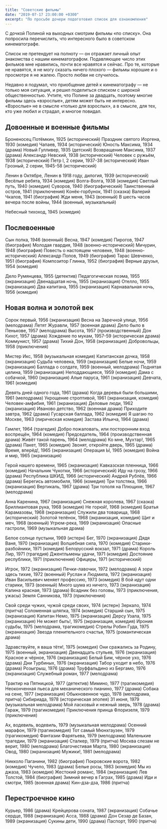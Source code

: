 ```yaml
---
title: "Советские фильмы"
date: "2019-07-17 23:00:00 +0300"
excerpt: "По просьбе дочери подоготовил список для ознакомления"
---
```


С дочкой Полиной на выходных смотрим фильмы &laquo;по списку&raquo;. Она попросила перечислить, что интересного было в советском кинематографе.

Список не претендует на полноту&nbsp;&mdash; он отражает личный опыт знакомства с нашим кинематографом. Подавляющее число этих фильмов мне нравились, почти все нравятся и сейчас. Про те, которые не нравятся, я не могу сказать ничего плохого&nbsp;&mdash; фильмы хорошие и о просмотре я не жалею. Просто любви не случилось.

Недавно я подумал, что приобщение детей к кинематографу&nbsp;&mdash; не только моя ситуация, и решил поделиться списком с широкой общественностью. Учтите, что Полине за двадцать, поэтому многие фильмы здесь &laquo;взрослые&raquo;, детям может быть не интересно. &laquo;Взрослые&raquo; не в смысле &laquo;только для взрослых&raquo;, а в смысле, для тех, кто уже любил и страдал, и многое повидал.

## Довоенные и военные фильмы

Броненосец Потёмкин, 1925 (исторический)
Праздник святого Иоргена, 1930 (комедия)
Чапаев, 1934 (исторический)
Юность Максима, 1934 (драма)
Новый Гулливер, 1935 (детский)
Возвращение Максима, 1937 (драма)
Александр Невский, 1938 (исторический)
Человек с ружьём, 1938 (исторический)
Петр I, 2 серии, 1937-38 (исторический)
Иван Грозный, 2 серии, 1945-58 (исторический)

Ленин в Октябре, Ленин в 1918 году, дилогия, 1939 (исторический)
Весёлые ребята, 1934 (комедия)
Волга-Волга, 1938 (комедия)
Светлый путь, 1940 (комедия)
Суворов, 1940 (биографический)
Таинственный остров, 1941 (приключения)
Конёк-горбунок, 1941 (сказка)
Валерий Чкалов, 1941 (биография)
Жди меня, 1943 (военный)
В шесть часов вечера после войны, 1944 (военный, музыкальный)

Небесный тихоход, 1945 (комедия)

## Послевоенные

Сын полка, 1946 (военный)
Весна, 1947 (комедия)
Пирогов, 1947 (биография)
Молодая гвардия, 1948 (военно-исторический)
Мичурин, 1948 (биография)
Повесть о настоящем человеке, 1948 (военно-исторический)
Александр Попов, 1949 (биография)
Тарас Шевченко, 1951 (биография)
Композитор Глинка, 1952 (биография)
Верные друзья, 1954 (комедия)

Дело Румянцева, 1955 (детектив)
Педагогическая поэма, 1955 (экранизация)
Двенадцатая ночь, 1955 (экранизация)
Отелло, 1955 (экранизация)
Два капитана, 1955 (экранизация)
Карнавальная ночь, 1956 (комедия)

## Новая волна и золотой век

Сорок первый, 1956 (экранизация)
Весна на Заречной улице, 1956 (мелодрама)
Летят Журавли, 1957 (военная драма)
Дело было в Пенькове, 1957 (мелодрама)
Высота, 1957 (производственный)
Дон Кихот, 1957 (драма)
Хождение по мукам, 1957-59 (историческая драма)
Коммунист, 1957 (драма)
Тихий Дон, 1958 (экранизация)
Добровольцы, 1958 (приключения)

Мистер Икс, 1958 (музыкальная комедия)
Капитанская дочка, 1958 (экранизация)
Судьба человека, 1959 (экранизация)
Белые ночи, 1959 (экранизация)
Баллада о солдате, 1959 (военный, мелодрама)
Поднятая целина, 1959 (экранизация)
Неподдающиеся, 1959 (комедия)
Дама с собачкой, 1960 (экранизация)
Алые паруса, 1961 (экранизация)
Девчата, 1961 (комедия)

Девять дней одного года, 1961 (драма)
Когда деревья были большими, 1961 (мелодрама)
Укрощение строптивой, 1961 (экранизация, комедия)
Человек-амфибия, 1961 (экранизация)
Деловые люди, 1962 (экранизация)
Иваново детство, 1962 (военная драма)
Приходите завтра, 1962 (драма)
Гусарская баллада, 1962 (комедия)
Я шагаю по Москве, 1963 (лирическая комедия)
Застава Ильича, 1964 (драма)

Гамлет, 1964 (трагедия)
Добро пожаловать, или посторонним вход воспрещён, 1964 (комедия)
Председатель, 1964 (производственная драма)
Живёт такой парень, 1964 (мелодрама)
Ко мне, Мухтар!, 1965 (драма)
Пакет, 1965 (комедия)
Звонят, откройте дверь, 1965 (драма)
Время, вперёд!, 1965 (экранизация)
Операция Ы, 1965 (комедия)
Война и мир, 1965 (экранизация)

Герой нашего времени, 1965 (экранизация)
Кавказская пленница, 1966 (комедия)
Начальник Чукотки, 1966 (исторический)
Иду на грозу, 1966 (драма)
Республика ШКИД, 1966 (исторический)
Андрей Рублёв, 1966 (драма)
Берегись автомобиля, 1966 (комедия)
Три толстяка, 1966 (экранизация)
Вертикаль, 1967 (драма)
Три тополя на Плющихе, 1967 (мелодрама)

Анна Каренина, 1967 (экранизация)
Снежная королева, 1967 (сказка)
Бриллиантовая рука, 1968 (комедия)
Не горюй!, 1968 (комедия)
Братья Карамазовы, 1968 (экранизация)
Служили два товарища, 1968 (исторический)
Золотой телёнок, 1968 (экранизация, комедия)
Щит и меч, 1968 (военный)
Угрюм-река, 1969 (экранизация)
Опасные гастроли, 1969 (музыкальная драма)

Белое солнце пустыни, 1969 (истерн)
Бег, 1970 (экранизация)
Дядя Ваня, 1970 (экранизация)
Волшебная сила, 1970 (комедия)
Старики-разбойники, 1971 (комедия)
Белорусский вокзал, 1971 (драма)
Король Лир, 1971 (трагедия)
Джентльмены удачи, 1971 (комедия)
Достояние республики, 1971 (приключения)
Офицеры, 1971 (исторический)

Игрок, 1972 (экранизация)
Печки-лавочки, 1972 (мелодрама)
А зори здесь тихие, 1972 (военный)
Руслан и Людмила, 1972 (экранизация)
Иван Васильевич меняет профессию, 1973 (комедия)
В бой идут одни старики, 1973 (военный)
Много шума из ничего, 1973 (экранизация)
Калина красная, 1973 (драма)
Всадник без головы, 1973 (приключения, ужасы)
Земля Санникова, 1973 (приключения)

Свой среди чужих, чужой среди своих, 1974 (истерн)
Зеркало, 1974 (притча)
Соломенная шляпка, 1974 (комедия)
Старший сын, 1975 (экранизация)
Капитан Немо, 1975 (экранизация)
Дерсу Узала, 1975 (экранизация)
Не может быть!, 1975 (экранизация, комедия)
Ирония судьбы, 1975 (мелодрама, трагикомедия)
Стрелы Робин Гуда, 1975 (экранизация)
Звезда пленительного счастья, 1975 (романтическая драма)

Здравствуйте, я ваша тётя!, 1975 (комедия)
Они сражались за Родину, 1975 (военный, экранизация)
Двенадцать стульев, 1976 (экранизация)
Красное и чёрное, 1976 (экранизация)
Белый Бим, чёрное ухо, 1976 (драма)
Дни Турбиных, 1976 (экранизация)
Табор уходит в небо, 1976 (драма)
Розыгрыш, 1976 (драма)
Труффальдино из Бергамо, 1976 (экранизация)
Служебный роман, 1977 (мелодрама)

Трактир на Пятницкой, 1977 (детектив)
Мимино, 1977 (трагикомедия)
Неоконченная пьеса для механического пианино, 1977 (драма)
Собака на сене, 1977 (экранизация)
Обыкновенное чудо, 1978 (мелодрама, притча)
Сибириада, 1978 (историческая эпопея)
31 июня, 1979 (музыкальная мелодрама)
Мой ласковый и нежный зверь, 1978 (драма)
Гараж, 1979 (трагикомедия)
Приключения принца Флоризеля, 1979 (приключения)

Ах, водевиль, водевиль, 1979 (музыкальная мелодрама)
Осенний марафон, 1979 (трагикомедия)
Тот самый Мюнхгаузен, 1979 (трагикомедия)
Фантазии Фарятьева, 1979 (мелодрама)
Маленькие трагедии, 1979 (экранизация)
Сталкер, 1979 (притча)
Москва слезам не верит, 1980 (мелодрама)
Благочестивая Марта, 1980 (экранизация)
Овод, 1980 (экранизация)
Мужики!, 1981 (мелодрама)

Никколо Паганини, 1982 (биография)
Покровские ворота, 1982 (комедия)
Чучело, 1983 (драма)
Белые росы, 1983 (комедия)
Мы из джаза, 1983 (комедия)
Жестокий романс, 1984 (экранизация)
Лев Толстой, 1984 (биография)
Зимний вечер в Гаграх, 1985 (драма)
Иди и смотри, 1985 (военная драма)
Кин-дза-дза, 1986 (притча)

## Перестроечное кино

Курьер, 1986 (драма)
Крейцерова соната, 1987 (экранизация)
Собачье сердце, 1988 (экранизация)
Асса, 1988 (драма)
Дон Сезар де Базан, 1989 (экранизация)
Сукины дети, 1990 (драма)
Паспорт, 1990 (притча)
